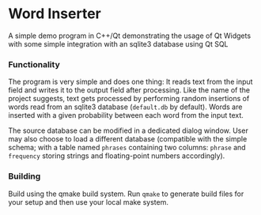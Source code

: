 # Word Inserter

A simple demo program in C++/Qt demonstrating the usage of Qt Widgets with some simple integration with an sqlite3 database using Qt SQL

### Functionality

The program is very simple and does one thing: It reads text from the input field and writes it to the output field after processing. Like the name of the project suggests, text gets processed by performing random insertions of words read from an sqlite3 database (`default.db` by default). Words are inserted with a given probability between each word from the input text. 

The source database can be modified in a dedicated dialog window. User may also choose to load a different database (compatible with the simple schema; with a table named `phrases` containing two columns: `phrase` and `frequency` storing strings and floating-point numbers accordingly).

### Building

Build using the qmake build system.
Run `qmake` to generate build files for your setup and then use your local make system.

